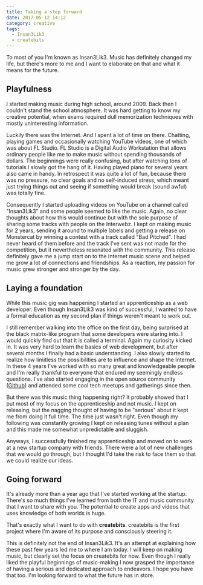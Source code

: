 ```yaml
---
title: Taking a step forward
date: 2017-05-12 14:12
category: creative
tags:
  - Insan3Lik3
  - createbits
---
```


To most of you I'm known as Insan3Lik3. Music has definitely changed my life, but there's more to me and I want to elaborate on that and what it means for the future.

<!-- more -->

## Playfulness

I started making music during high school, around 2009. Back then I couldn't stand the school atmosphere. It was hard getting to know my creative potential, when exams required dull memorization techniques with mostly uninteresting information.

Luckily there was the Internet. And I spent a lot of time on there. Chatting, playing games and occasionally watching YouTube videos, one of which was about FL Studio. FL Studio is a Digital Audio Workstation that allows ordinary people like me to make music without spending thousands of dollars. The beginnings were really confusing, but after watching tons of tutorials I slowly got the hang of it. Having played piano for several years also came in handy. In retrospect it was quite a lot of fun, because there was no pressure, no clear goals and no self-induced stress, which meant just trying things out and seeing if something would break (sound awful) was totally fine.

Consequently I started uploading videos on YouTube on a channel called "Insan3Lik3" and some people seemed to like the music. Again, no clear thoughts about how this would continue but with the sole purpose of sharing some tracks with people on the Interwebz. I kept on making music for 2 years, sending it around to multiple labels and getting a release on Monstercat by winning a contest with a track called "Bad Pitched". I had never heard of them before and the track I've sent was not made for the competition, but it nevertheless resonated with the community. This release definitely gave me a jump start on to the Internet music scene and helped me grow a lot of connections and friendships. As a reaction, my passion for music grew stronger and stronger by the day.

## Laying a foundation

While this music gig was happening I started an apprenticeship as a web developer. Even though Insan3Lik3 was kind of successful, I wanted to have a formal education as my second plan if things weren't meant to work out.

I still remember walking into the office on the first day, being surprised at the black matrix-like program that some developers were staring into. I would quickly find out that it is called a terminal. Again my curiosity kicked in. It was very hard to learn the basics of web development, but after several months I finally had a basic understanding. I also slowly started to realize how limitless the possibilities are to influence and shape the Internet. In these 4 years I've worked with so many great and knowledgeable people and I'm really thankful to everyone that endured my seemingly endless questions. I've also started engaging in the open source community ([Github](https://github.com/matteodem)) and attended some cool tech meetups and gatherings since then.

But there was this music thing happening right? It probably showed that I put most of my focus on the apprenticeship and not music. I kept on releasing, but the nagging thought of having to be "serious" about it kept me from doing it full time. The time just wasn't right. Even though my following was constantly growing I kept on releasing tunes without a plan and this made me somewhat unpredictable and sluggish.

Anyways, I successfully finished my apprenticeship and moved on to work at a new startup company with friends. There were a lot of new challenges that we would go through, but I thought I'd take the risk to face them so that we could realize our ideas.   

## Going forward

It's already more than a year ago that I've started working at the startup. There's so much things I've learned from both the IT and music community that I want to share with you. The potential to create apps and videos that uses knowledge of both worlds is huge.

That's exactly what I want to do with **createbits**. createbits is the first project where I'm aware of its purpose and consciously steering it.

This is definitely not the end of Insan3Lik3. It's an attempt at explaining how these past few years led me to where I am today. I will keep on making music, but clearly set the focus on createbits for now. Even though I really liked the playful beginnings of music-making I now grasped the importance of having a serious and dedicated approach to endeavors. I hope you have that too. I'm looking forward to what the future has in store.
